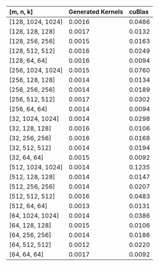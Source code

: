 |[m, n, k]|Generated Kernels|cuBlas|
|:--|:--|:--|
[128, 1024, 1024]|0.0016|0.0486|
[128, 128, 128]|0.0017|0.0132|
[128, 256, 256]|0.0015|0.0163|
[128, 512, 512]|0.0016|0.0249|
[128, 64, 64]|0.0016|0.0094|
[256, 1024, 1024]|0.0015|0.0760|
[256, 128, 128]|0.0014|0.0134|
[256, 256, 256]|0.0014|0.0189|
[256, 512, 512]|0.0017|0.0302|
[256, 64, 64]|0.0014|0.0094|
[32, 1024, 1024]|0.0014|0.0298|
[32, 128, 128]|0.0016|0.0106|
[32, 256, 256]|0.0016|0.0168|
[32, 512, 512]|0.0014|0.0194|
[32, 64, 64]|0.0015|0.0092|
[512, 1024, 1024]|0.0014|0.1235|
[512, 128, 128]|0.0014|0.0147|
[512, 256, 256]|0.0014|0.0207|
[512, 512, 512]|0.0016|0.0483|
[512, 64, 64]|0.0013|0.0131|
[64, 1024, 1024]|0.0014|0.0386|
[64, 128, 128]|0.0015|0.0106|
[64, 256, 256]|0.0014|0.0186|
[64, 512, 512]|0.0012|0.0220|
[64, 64, 64]|0.0017|0.0092|
